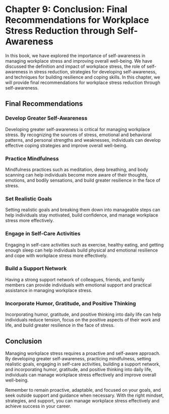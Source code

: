 Chapter 9: Conclusion: Final Recommendations for Workplace Stress Reduction through Self-Awareness
==================================================================================================

In this book, we have explored the importance of self-awareness in managing workplace stress and improving overall well-being. We have discussed the definition and impact of workplace stress, the role of self-awareness in stress reduction, strategies for developing self-awareness, and techniques for building resilience and coping skills. In this chapter, we will provide final recommendations for workplace stress reduction through self-awareness.

Final Recommendations
---------------------

### Develop Greater Self-Awareness

Developing greater self-awareness is critical for managing workplace stress. By recognizing the sources of stress, emotional and behavioral patterns, and personal strengths and weaknesses, individuals can develop effective coping strategies and improve overall well-being.

### Practice Mindfulness

Mindfulness practices such as meditation, deep breathing, and body scanning can help individuals become more aware of their thoughts, emotions, and bodily sensations, and build greater resilience in the face of stress.

### Set Realistic Goals

Setting realistic goals and breaking them down into manageable steps can help individuals stay motivated, build confidence, and manage workplace stress more effectively.

### Engage in Self-Care Activities

Engaging in self-care activities such as exercise, healthy eating, and getting enough sleep can help individuals build physical and emotional resilience and cope with workplace stress more effectively.

### Build a Support Network

Having a strong support network of colleagues, friends, and family members can provide individuals with emotional support and practical assistance in managing workplace stress.

### Incorporate Humor, Gratitude, and Positive Thinking

Incorporating humor, gratitude, and positive thinking into daily life can help individuals reduce tension, focus on the positive aspects of their work and life, and build greater resilience in the face of stress.

Conclusion
----------

Managing workplace stress requires a proactive and self-aware approach. By developing greater self-awareness, practicing mindfulness, setting realistic goals, engaging in self-care activities, building a support network, and incorporating humor, gratitude, and positive thinking into daily life, individuals can manage workplace stress effectively and improve overall well-being.

Remember to remain proactive, adaptable, and focused on your goals, and seek outside support and guidance when necessary. With the right mindset, strategies, and support, you can manage workplace stress effectively and achieve success in your career.
